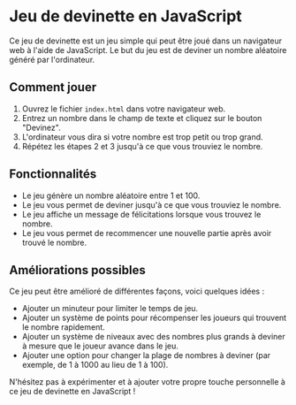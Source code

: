 # Jeu de devinette en JavaScript

Ce jeu de devinette est un jeu simple qui peut être joué dans un navigateur web à l'aide de JavaScript. Le but du jeu est de deviner un nombre aléatoire généré par l'ordinateur.

## Comment jouer

1. Ouvrez le fichier `index.html` dans votre navigateur web.
2. Entrez un nombre dans le champ de texte et cliquez sur le bouton "Devinez".
3. L'ordinateur vous dira si votre nombre est trop petit ou trop grand.
4. Répétez les étapes 2 et 3 jusqu'à ce que vous trouviez le nombre.

## Fonctionnalités

- Le jeu génère un nombre aléatoire entre 1 et 100.
- Le jeu vous permet de deviner jusqu'à ce que vous trouviez le nombre.
- Le jeu affiche un message de félicitations lorsque vous trouvez le nombre.
- Le jeu vous permet de recommencer une nouvelle partie après avoir trouvé le nombre.

## Améliorations possibles

Ce jeu peut être amélioré de différentes façons, voici quelques idées :

- Ajouter un minuteur pour limiter le temps de jeu.
- Ajouter un système de points pour récompenser les joueurs qui trouvent le nombre rapidement.
- Ajouter un système de niveaux avec des nombres plus grands à deviner à mesure que le joueur avance dans le jeu.
- Ajouter une option pour changer la plage de nombres à deviner (par exemple, de 1 à 1000 au lieu de 1 à 100).

N'hésitez pas à expérimenter et à ajouter votre propre touche personnelle à ce jeu de devinette en JavaScript !
